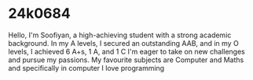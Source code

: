 # 24k0684
Hello, I'm Soofiyan, a high-achieving student with a strong academic background. In my A levels, I secured an outstanding AAB, and in my O levels, I achieved 6 A+s, 1 A, and 1 C I'm eager to take on new challenges and pursue my passions. My favourite subjects are Computer and Maths and specifically in computer I love programming 
